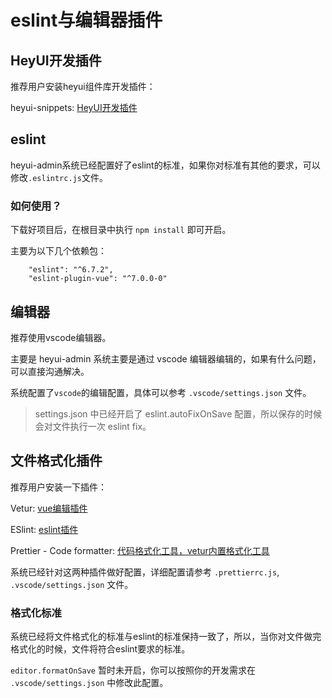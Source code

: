 # eslint与编辑器插件

## HeyUI开发插件

推荐用户安装heyui组件库开发插件：

heyui-snippets: [HeyUI开发插件](https://marketplace.visualstudio.com/items?itemName=vvpvvp.heyui-snippets)

## eslint

heyui-admin系统已经配置好了eslint的标准，如果你对标准有其他的要求，可以修改`.eslintrc.js`文件。

### 如何使用？

下载好项目后，在根目录中执行 `npm install` 即可开启。

主要为以下几个依赖包：

``` 
    "eslint": "^6.7.2",
    "eslint-plugin-vue": "^7.0.0-0"
```

## 编辑器

推荐使用vscode编辑器。

主要是 heyui-admin 系统主要是通过 vscode 编辑器编辑的，如果有什么问题，可以直接沟通解决。

系统配置了`vscode`的编辑配置，具体可以参考 `.vscode/settings.json` 文件。

> settings.json 中已经开启了 eslint.autoFixOnSave 配置，所以保存的时候会对文件执行一次 eslint fix。

## 文件格式化插件

推荐用户安装一下插件：

Vetur: [vue编辑插件](https://marketplace.visualstudio.com/items?itemName=octref.vetur)

ESlint: [eslint插件](https://marketplace.visualstudio.com/items?itemName=dbaeumer.vscode-eslint)

Prettier - Code formatter: [代码格式化工具，vetur内置格式化工具](https://marketplace.visualstudio.com/items?itemName=esbenp.prettier-vscode)


系统已经针对这两种插件做好配置，详细配置请参考 `.prettierrc.js`, `.vscode/settings.json` 文件。

### 格式化标准

系统已经将文件格式化的标准与eslint的标准保持一致了，所以，当你对文件做完格式化的时候，文件将符合eslint要求的标准。

`editor.formatOnSave` 暂时未开启，你可以按照你的开发需求在 `.vscode/settings.json` 中修改此配置。

